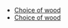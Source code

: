 
- [Choice of wood](https://ownthegrill.com/best-wood-for-pulled-pork/)
- [Choice of wood](https://theonlinegrill.com/best-wood-for-pulled-pork/)